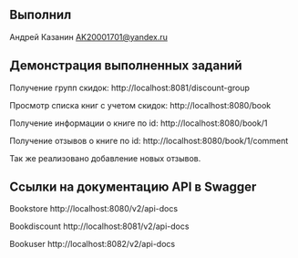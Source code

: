 ## Выполнил
Андрей Казанин
AK20001701@yandex.ru

## Демонстрация выполненных заданий
Получение групп скидок:
http://localhost:8081/discount-group

Просмотр списка книг с учетом скидок:
http://localhost:8080/book

Получение информации о книге по id:
http://localhost:8080/book/1

Получение отзывов о книге по id:
http://localhost:8080/book/1/comment

Так же реализовано добавление новых отзывов.

## Ссылки на документацию API в Swagger
Bookstore
http://localhost:8080/v2/api-docs

Bookdiscount
http://localhost:8081/v2/api-docs

Bookuser
http://localhost:8082/v2/api-docs



 
